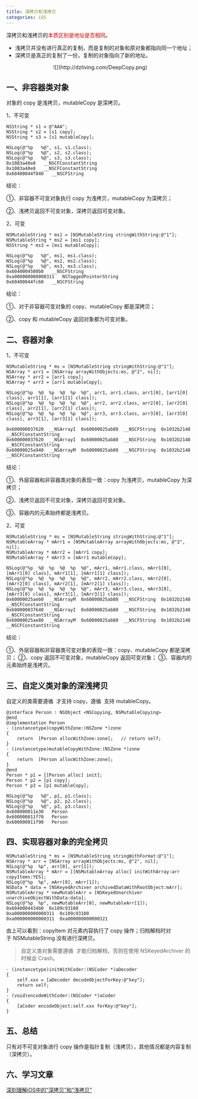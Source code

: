 ```yaml
---
title: 深拷贝和浅拷贝
categories: iOS
---
```


深拷贝和浅拷贝的<font color=#cc0000>本质区别是地址是否相同</font>。

*   浅拷贝并没有进行真正的复制，而是复制的对象和原对象都指向同一个地址；
*   深拷贝是真正的复制了一份，复制的对象指向了新的地址。

<center>
![](http://dzliving.com/DeepCopy.png)
</center>

## 一、非容器类对象

对象的 copy 是浅拷贝，mutableCopy 是深拷贝。

1、不可变

```
NSString * s1 = @"AAA";
NSString * s2 = [s1 copy];
NSString * s3 = [s1 mutableCopy];
    
NSLog(@"%p   %@", s1, s1.class);
NSLog(@"%p   %@", s2, s2.class);
NSLog(@"%p   %@", s3, s3.class);
0x1083a40e8   __NSCFConstantString
0x1083a40e8   __NSCFConstantString
0x60400044f840   __NSCFString
```

结论：

①、非容器不可变对象执行 copy 为浅拷贝，mutableCopy 为深拷贝；

②、浅拷贝返回不可变对象，深拷贝返回可变对象。

2、可变

```
NSMutableString * ms1 = [NSMutableString stringWithString:@"1"];
NSMutableString * ms2 = [ms1 copy];
NSString * ms3 = [ms1 mutableCopy];
    
NSLog(@"%p   %@", ms1, ms1.class);
NSLog(@"%p   %@", ms2, ms2.class);
NSLog(@"%p   %@", ms3, ms3.class);
0x6040004500b0   __NSCFString
0xa000000000000311   NSTaggedPointerString
0x60400044fc60   __NSCFString
```

结论：

①、对于非容器可变对象的 copy、mutableCopy 都是深拷贝；

②、copy 和 mutableCopy 返回对象都为可变对象。

## 二、容器对象

1、不可变

```
NSMutableString * ms = [NSMutableString stringWithString:@"1"];
NSArray * arr1 = [NSArray arrayWithObjects:ms, @"2", nil];
NSArray * arr2 = [arr1 copy];
NSArray * arr3 = [arr1 mutableCopy];
    
NSLog(@"%p  %@  %p  %@  %p  %@", arr1, arr1.class, arr1[0], [arr1[0] class], arr1[1], [arr1[1] class]);
NSLog(@"%p  %@  %p  %@  %p  %@", arr2, arr2.class, arr2[0], [arr2[0] class], arr2[1], [arr2[1] class]);
NSLog(@"%p  %@  %p  %@  %p  %@", arr3, arr3.class, arr3[0], [arr3[0] class], arr3[1], [arr3[1] class]);
    
0x600000037620  __NSArrayI  0x60000025ab80  __NSCFString  0x1032b2148  __NSCFConstantString
0x600000037620  __NSArrayI  0x60000025ab80  __NSCFString  0x1032b2148  __NSCFConstantString
0x60000025a940  __NSArrayM  0x60000025ab80  __NSCFString  0x1032b2148  __NSCFConstantString
```

结论：

①、外层容器和非容器类对象的表现一致：copy 为浅拷贝，mutableCopy 为深拷贝；

②、浅拷贝返回不可变对象，深拷贝返回可变对象。

③、容器内的元素始终都是浅拷贝。

2、可变

```
NSMutableString * ms = [NSMutableString stringWithString:@"1"];
NSMutableArray * mArr1 = [NSMutableArray arrayWithObjects:ms, @"2", nil];
NSMutableArray * mArr2 = [mArr1 copy];
NSMutableArray * mArr3 = [mArr1 mutableCopy];
    
NSLog(@"%p  %@  %p  %@  %p  %@", mArr1, mArr1.class, mArr1[0], [mArr1[0] class], mArr1[1], [mArr1[1] class]);
NSLog(@"%p  %@  %p  %@  %p  %@", mArr2, mArr2.class, mArr2[0], [mArr2[0] class], mArr2[1], [mArr2[1] class]);
NSLog(@"%p  %@  %p  %@  %p  %@", mArr3, mArr3.class, mArr3[0], [mArr3[0] class], mArr3[1], [mArr3[1] class]);
0x60000025aeb0  __NSArrayM  0x60000025ab80  __NSCFString  0x1032b2148  __NSCFConstantString
0x600000037640  __NSArrayI  0x60000025ab80  __NSCFString  0x1032b2148  __NSCFConstantString
0x60000025ae80  __NSArrayM  0x60000025ab80  __NSCFString  0x1032b2148  __NSCFConstantString
```

结论：

①、外层容器和非容器类可变对象的表现一致：copy、mutableCopy 都是深拷贝；
②、copy 返回不可变对象，mutableCopy 返回可变对象；
③、容器内的元素始终是浅拷贝。

## 三、自定义类对象的深浅拷贝

自定义的类需要遵循 <NSCopying> 才支持 copy，遵循 <NSMutableCopying> 支持 mutableCopy。

```
@interface Person : NSObject <NSCopying, NSMutableCopying>
@end
@implementation Person
- (instancetype)copyWithZone:(NSZone *)zone
{
    return  [Person allocWithZone:zone];   // return self;
}
- (instancetype)mutableCopyWithZone:(NSZone *)zone
{    
    return  [Person allocWithZone:zone];
}
@end
Person * p1 = [[Person alloc] init];
Person * p2 = [p1 copy];
Person * p3 = [p1 mutableCopy];
    
NSLog(@"%p   %@", p1, p1.class);
NSLog(@"%p   %@", p2, p2.class);
NSLog(@"%p   %@", p3, p3.class);
0x600000011e30   Person
0x600000011f70   Person
0x600000011f90   Person
```

## 四、实现容器对象的完全拷贝

```
NSMutableString * ms = [NSMutableString stringWithFormat:@"1"];
NSArray * arr = [NSArray arrayWithObjects:ms, @"2", nil];
NSLog(@"%p  %p", arr[0], arr[1]);
NSMutableArray * mArr = [[NSMutableArray alloc] initWithArray:arr copyItems:YES];
NSLog(@"%p  %p", mArr[0], mArr[1]);
NSData * data = [NSKeyedArchiver archivedDataWithRootObject:mArr];
NSMutableArray * newMutableArr = [NSKeyedUnarchiver unarchiveObjectWithData:data];
NSLog(@"%p  %p", newMutableArr[0], newMutableArr[1]);
0x6040004434b0  0x109c93100
0xa000000000000311  0x109c93100
0xa000000000000311  0xa000000000000321
```

由上可以看到：copyItem 对元素内容执行了 copy 操作；归档解档时对于 NSMutableString 没有进行深拷贝。

> 自定义类对象需要遵循 <NSCoding> 才能归档解档，否则在使用 NSKeyedArchiver 的时候会 Crash。

```
- (instancetype)initWithCoder:(NSCoder *)aDecoder
{
    self.xxx = [aDecoder decodeObjectForKey:@"key"];
    return self;
}
- (void)encodeWithCoder:(NSCoder *)aCoder
{
    [aCoder encodeObject:self.xxx forKey:@"key"];
}
```

## 五、总结

只有对不可变对象进行 copy 操作是指针复制（浅拷贝），其他情况都是内容复制（深拷贝）。

## 六、学习文章

[深刻理解iOS中的“深拷贝”和“浅拷贝”](https://www.jianshu.com/p/33f175d97b86)

